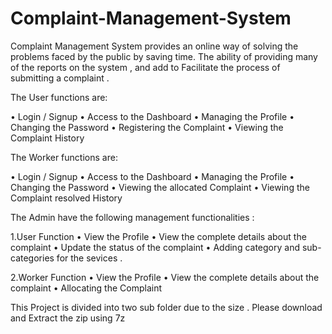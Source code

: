 # Complaint-Management-System

Complaint Management System provides an online way of solving the problems faced by the public by saving time.  The ability of providing many of the reports on the system , and add to Facilitate the process of submitting a complaint .

The User functions are:

•	Login / Signup
•	Access to the Dashboard
•	Managing the Profile
•	Changing the Password
•	Registering the Complaint
•	Viewing the Complaint History 

The Worker functions are:

•	Login / Signup
•	Access to the Dashboard
•	Managing the Profile
•	Changing the Password
•	Viewing the allocated Complaint
•	Viewing the Complaint resolved History 

The Admin have the following management functionalities :

1.User Function
•	View the Profile
•	View the complete details about the complaint
•	Update the status of the complaint
•	Adding category and sub-categories for the sevices . 

2.Worker Function
•	View the Profile
•	View the complete details about the complaint
•	Allocating the Complaint 

This Project is divided into two sub folder due to the size . Please download and Extract the zip using 7z 
